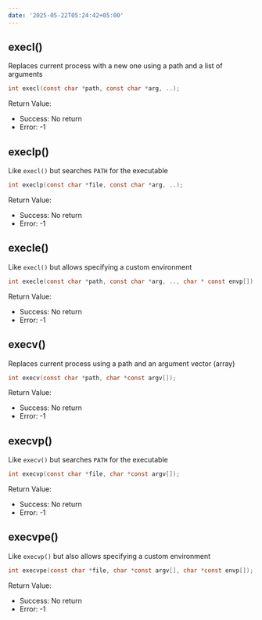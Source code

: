 ```yaml
---
date: '2025-05-22T05:24:42+05:00'
---
```

## execl()
Replaces current process with a new one using a path and a list of arguments
```c
int execl(const char *path, const char *arg, ..);
```
Return Value:
- Success: No return
- Error: -1

## execlp()
Like `execl()` but searches `PATH` for the executable
```c
int execlp(const char *file, const char *arg, ..);
```
Return Value:
- Success: No return
- Error: -1

## execle()
Like `execl()` but allows specifying a custom environment
```c
int execle(const char *path, const char *arg, .., char * const envp[]);
```
Return Value:
- Success: No return
- Error: -1

## execv()
Replaces current process using a path and an argument vector (array)
```c
int execv(const char *path, char *const argv[]);
```
Return Value:
- Success: No return
- Error: -1

## execvp()
Like `execv()` but searches `PATH` for the executable
```c
int execvp(const char *file, char *const argv[]);
```
Return Value:
- Success: No return
- Error: -1

## execvpe()
Like `execvp()` but also allows specifying a custom environment
```c
int execvpe(const char *file, char *const argv[], char *const envp[]);
```
Return Value:
- Success: No return
- Error: -1



